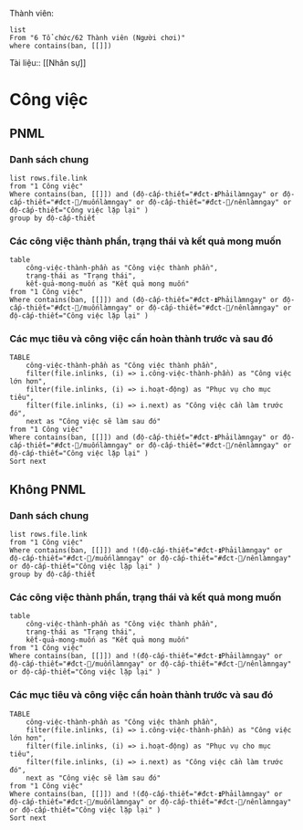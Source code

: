 Thành viên:
```dataview
list
From "6 Tổ chức/62 Thành viên (Người chơi)" 
where contains(ban, [[]])
```

Tài liệu:: [[Nhân sự]]
# Công việc
## PNML
### Danh sách chung
```dataview
list rows.file.link 
from "1 Công việc" 
Where contains(ban, [[]]) and (độ-cấp-thiết="#đct-⏫Phảilàmngay" or độ-cấp-thiết="#đct-🔼/muốnlàmngay" or độ-cấp-thiết="#đct-🔼/nênlàmngay" or độ-cấp-thiết="Công việc lặp lại" ) 
group by độ-cấp-thiết 
```
### Các công việc thành phần, trạng thái và kết quả mong muốn
```dataview 
table 
	công-việc-thành-phần as "Công việc thành phần", 
	trạng-thái as "Trạng thái", 
	kết-quả-mong-muốn as "Kết quả mong muốn"
from "1 Công việc" 
Where contains(ban, [[]]) and (độ-cấp-thiết="#đct-⏫Phảilàmngay" or độ-cấp-thiết="#đct-🔼/muốnlàmngay" or độ-cấp-thiết="#đct-🔼/nênlàmngay" or độ-cấp-thiết="Công việc lặp lại" ) 
```
### Các mục tiêu và công việc cần hoàn thành trước và sau đó
```dataview
TABLE
	công-việc-thành-phần as "Công việc thành phần", 
	filter(file.inlinks, (i) => i.công-việc-thành-phần) as "Công việc lớn hơn", 
	filter(file.inlinks, (i) => i.hoạt-động) as "Phục vụ cho mục tiêu", 
	filter(file.inlinks, (i) => i.next) as "Công việc cần làm trước đó",
	next as "Công việc sẽ làm sau đó"
from "1 Công việc"   
Where contains(ban, [[]]) and (độ-cấp-thiết="#đct-⏫Phảilàmngay" or độ-cấp-thiết="#đct-🔼/muốnlàmngay" or độ-cấp-thiết="#đct-🔼/nênlàmngay" or độ-cấp-thiết="Công việc lặp lại" ) 
Sort next
```
## Không PNML
### Danh sách chung
```dataview
list rows.file.link 
from "1 Công việc" 
Where contains(ban, [[]]) and !(độ-cấp-thiết="#đct-⏫Phảilàmngay" or độ-cấp-thiết="#đct-🔼/muốnlàmngay" or độ-cấp-thiết="#đct-🔼/nênlàmngay" or độ-cấp-thiết="Công việc lặp lại" ) 
group by độ-cấp-thiết 
```
### Các công việc thành phần, trạng thái và kết quả mong muốn
```dataview 
table 
	công-việc-thành-phần as "Công việc thành phần", 
	trạng-thái as "Trạng thái", 
	kết-quả-mong-muốn as "Kết quả mong muốn"
from "1 Công việc" 
Where contains(ban, [[]]) and !(độ-cấp-thiết="#đct-⏫Phảilàmngay" or độ-cấp-thiết="#đct-🔼/muốnlàmngay" or độ-cấp-thiết="#đct-🔼/nênlàmngay" or độ-cấp-thiết="Công việc lặp lại" ) 
```
### Các mục tiêu và công việc cần hoàn thành trước và sau đó
```dataview
TABLE
	công-việc-thành-phần as "Công việc thành phần", 
	filter(file.inlinks, (i) => i.công-việc-thành-phần) as "Công việc lớn hơn", 
	filter(file.inlinks, (i) => i.hoạt-động) as "Phục vụ cho mục tiêu", 
	filter(file.inlinks, (i) => i.next) as "Công việc cần làm trước đó",
	next as "Công việc sẽ làm sau đó"
from "1 Công việc"   
Where contains(ban, [[]]) and !(độ-cấp-thiết="#đct-⏫Phảilàmngay" or độ-cấp-thiết="#đct-🔼/muốnlàmngay" or độ-cấp-thiết="#đct-🔼/nênlàmngay" or độ-cấp-thiết="Công việc lặp lại" ) 
Sort next
```

